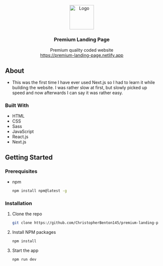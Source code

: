 <!-- PROJECT LOGO -->
<div align="center">
  <img src="/public/favicon.ico" alt="Logo" width="80" height="80">
  <h3 align="center">Premium Landing Page</h3>
  <p align="center">
    Premium quality coded website
    <br />
    <a href="https://premium-landing-page.netlify.app">https://premium-landing-page.netlify.app</a>
  </p>
</div>

<!-- ABOUT -->
## About
* This was the first time I have ever used Next.js so I had to learn it while building the website. I was rather slow at first, but slowly picked up speed and now afterwards I can say it was rather easy.

### Built With
* HTML
* CSS
* Sass
* JavaScript
* React.js
* Next.js

<!-- GETTING STARTED -->
## Getting Started

### Prerequisites
* npm
  ```sh
  npm install npm@latest -g
  ```

### Installation
1. Clone the repo
   ```sh
   git clone https://github.com/ChristopherBenton145/premium-landing-page
   ```
2. Install NPM packages
   ```sh
   npm install
   ```
3. Start the app
   ```js
   npm run dev
   ```

